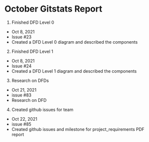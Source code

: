 # October Gitstats Report

1. Finished DFD Level 0
  - Oct 8, 2021
  - Issue #23
  - Created a DFD Level 0 diagram and described the components

2. Finished DFD Level 1
  - Oct 8, 2021
  - Issue #24
  - Created a DFD Level 1 diagram and described the components

3. Research on DFDs
  - Oct 21, 2021
  - issue #83
  - Research on DFD

4. Created github issues for team
  - Oct 22, 2021
  - issue #85
  - Created github issues and milestone for project_requirements PDF report

